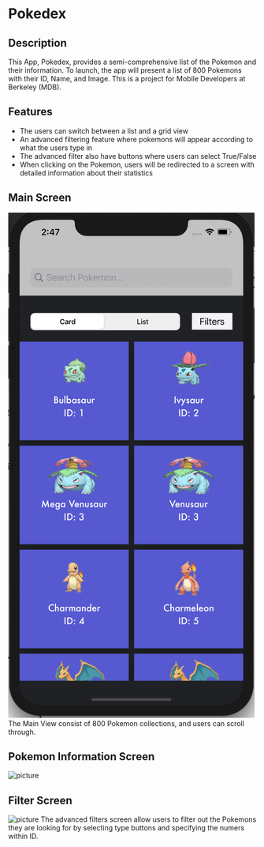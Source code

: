 # Pokedex

## Description

This App, Pokedex, provides a semi-comprehensive list of the Pokemon and their information. To launch, the app will present a list of 800 Pokemons with their ID, Name, and Image. This is a project for Mobile Developers at Berkeley (MDB). 
## Features
- The users can switch between a list and a grid view
- An advanced filtering feature where pokemons will appear according to what the users type in
- The advanced filter also have buttons where users can select True/False
- When clicking on the Pokemon, users will be redirected to a screen with detailed information about their statistics

## Main Screen
![picture](https://github.com/jiaheyi-maggie/Pokedex/blob/master/cardimg.png)
The Main View consist of 800 Pokemon collections, and users can scroll through. 


## Pokemon Information Screen
![picture]()


## Filter Screen
![picture]()
The advanced filters screen allow users to filter out the Pokemons they are looking for by selecting type buttons and specifying the numers within ID. 


